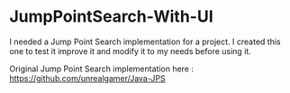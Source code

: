 # JumpPointSearch-With-UI

I needed a Jump Point Search implementation for a project. I created this one to test it improve it and modify it to my needs before using it.

Original Jump Point Search implementation here : https://github.com/unrealgamer/Java-JPS 



